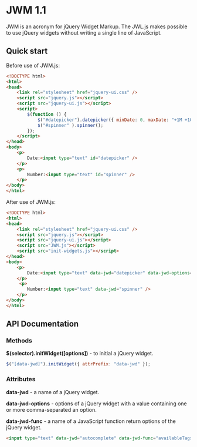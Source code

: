 # JWM 1.1

JWM is an acronym for jQuery Widget Markup. The JWL.js makes possible to use jQuery widgets without writing a single line of JavaScript.

## Quick start

Before use of JWM.js:
```html
<!DOCTYPE html>
<html>
<head>
    <link rel="stylesheet" href="jquery-ui.css" />
    <script src="jquery.js"></script>
    <script src="jquery-ui.js"></script>
    <script>
        $(function () {
            $("#datepicker").datepicker({ minDate: 0, maxDate: "+1M +10D" });
            $("#spinner" ).spinner();
        });
    </script>
</head>
<body>
    <p>
        Date:<input type="text" id="datepicker" />
    </p>
    <p>
        Number:<input type="text" id="spinner" />
    </p>
</body>
</html>
```

After use of JWM.js:
```html
<!DOCTYPE html>
<html>
<head>
    <link rel="stylesheet" href="jquery-ui.css" />
    <script src="jquery.js"></script>
    <script src="jquery-ui.js"></script>
    <script src="JWM.js"></script>
    <script src="init-widgets.js"></script>
</head>
<body>
    <p>
        Date:<input type="text" data-jwd="datepicker" data-jwd-options="minDate: 0, maxDate: +1M +10D" />
    </p>
     <p>
        Number:<input type="text" data-jwd="spinner" />
    </p>
</body>
</html>
```
## API Documentation
### Methods 
**$(selector).initWidget([options])** - to initial a jQuery widget.
```javascript
$("[data-jwd]").initWidget({ attrPrefix: "data-jwd" });
```

### Attributes
**data-jwd** - a name of a jQuery widget.

**data-jwd-options** - options of a jQuery widget with a value containing one or more comma-separated an option.

**data-jwd-func** - a name of a JavaScript function return options of the jQuery widget.

```html
<input type="text" data-jwd="autocomplete" data-jwd-func="availableTags" />
```
